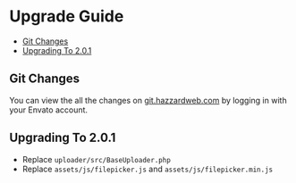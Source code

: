 # Upgrade Guide

- [Git Changes](#git-changes)
- [Upgrading To 2.0.1](#upgrading-to-201)

## Git Changes

You can view the all the changes on [git.hazzardweb.com](http://git.hazzardweb.com) by logging in with your Envato account.

## Upgrading To 2.0.1

- Replace `uploader/src/BaseUploader.php`
- Replace `assets/js/filepicker.js` and `assets/js/filepicker.min.js`
